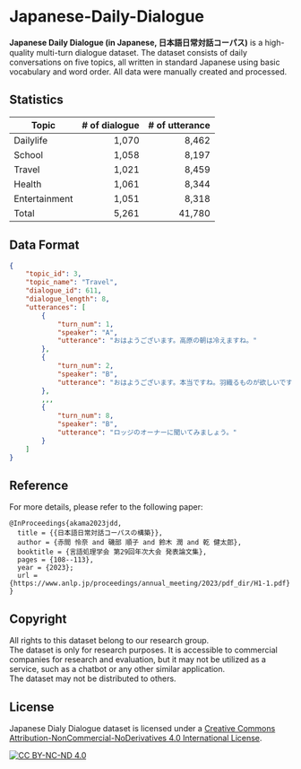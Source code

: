 # Japanese-Daily-Dialogue

**Japanese Daily Dialogue (in Japanese, 日本語日常対話コーパス)** is a high-quality multi-turn dialogue dataset.
The dataset consists of daily conversations on five topics, all written in standard Japanese using basic vocabulary and word order. All data were manually created and processed.



## Statistics

| Topic | # of dialogue | # of utterance |
| --- | ---: | ---: |
| Dailylife | 1,070 | 8,462 |
| School | 1,058 | 8,197 |
| Travel | 1,021 | 8,459 |
| Health | 1,061 | 8,344 |
| Entertainment | 1,051 | 8,318 |
| Total | 5,261 | 41,780 |



## Data Format


```json
{
    "topic_id": 3,
    "topic_name": "Travel",
    "dialogue_id": 611,
    "dialogue_length": 8,
    "utterances": [
        {
            "turn_num": 1,
            "speaker": "A",
            "utterance": "おはようございます。高原の朝は冷えますね。"
        },
        {
            "turn_num": 2,
            "speaker": "B",
            "utterance": "おはようございます。本当ですね。羽織るものが欲しいです。"
        },
        ,,,
        {
            "turn_num": 8,
            "speaker": "B",
            "utterance": "ロッジのオーナーに聞いてみましょう。"
        }
    ]
}   
```


## Reference
For more details, please refer to the following paper:
```
@InProceedings{akama2023jdd,
  title = {{日本語日常対話コーパスの構築}},
  author = {赤間 怜奈 and 磯部 順子 and 鈴木 潤 and 乾 健太郎},
  booktitle = {言語処理学会 第29回年次大会 発表論文集},
  pages = {108--113},
  year = {2023};
  url = {https://www.anlp.jp/proceedings/annual_meeting/2023/pdf_dir/H1-1.pdf}
}
```

## Copyright
All rights to this dataset belong to our research group.  
The dataset is only for research purposes. It is accessible to commercial companies for research and evaluation, but it may not be utilized as a service, such as a chatbot or any other similar application.  
The dataset may not be distributed to others. 

## License

Japanese Dialy Dialogue dataset is licensed under a
[Creative Commons Attribution-NonCommercial-NoDerivatives 4.0 International License][cc-by-nc-nd].

[![CC BY-NC-ND 4.0][cc-by-nc-nd-image]][cc-by-nc-nd]

[cc-by-nc-nd]: http://creativecommons.org/licenses/by-nc-nd/4.0/
[cc-by-nc-nd-image]: https://licensebuttons.net/l/by-nc-nd/4.0/88x31.png
[cc-by-nc-nd-shield]: https://img.shields.io/badge/License-CC%20BY--NC--ND%204.0-lightgrey.svg
